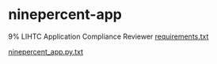 # ninepercent-app
9% LIHTC Application Compliance Reviewer
[requirements.txt](https://github.com/user-attachments/files/21372345/requirements.txt)

[ninepercent_app.py.txt](https://github.com/user-attachments/files/21372379/ninepercent_app.py)
